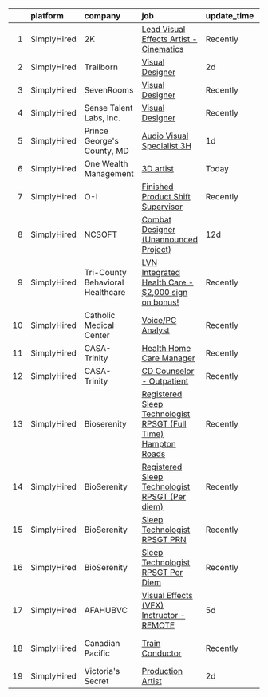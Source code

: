 

|    | platform    | company                          | job                                                                                                                                                                      | update_time   | location                    |
|---:|:------------|:---------------------------------|:-------------------------------------------------------------------------------------------------------------------------------------------------------------------------|:--------------|:----------------------------|
|  1 | SimplyHired | 2K                               | [Lead Visual Effects Artist - Cinematics](https://www.simplyhired.com/job/s-vV1TYWZUkNuSmMc4VwUfs1rx8ELtc_ljQxElD38SSpUqmkxQVKUw?q=visual+effects)                       | Recently      | Baltimore, MD               |
|  2 | SimplyHired | Trailborn                        | [Visual Designer](https://www.simplyhired.com/job/6Jynq_UM8VyJSFMFHmYqxrdPqzaKlxxXsYhHGq5c1yhLJnlRgX-c0Q?q=visual+effects)                                               | 2d            | New York, NY                |
|  3 | SimplyHired | SevenRooms                       | [Visual Designer](https://www.simplyhired.com/job/1KQMOuFHMMexIowpetH2DNKM9vzYTxd8Gsc8VeY-ZspMF9ptcu3R0Q?q=visual+effects)                                               | Recently      | New York, NY                |
|  4 | SimplyHired | Sense Talent Labs, Inc.          | [Visual Designer](https://www.simplyhired.com/job/GhwMO-HqD3bipl-IRLYU7f8H3Zf843f5yrPlGI8e9veRs9gZLPKrcw?q=visual+effects)                                               | Recently      | Remote                      |
|  5 | SimplyHired | Prince George's County, MD       | [Audio Visual Specialist 3H](https://www.simplyhired.com/job/UatwFMpDFkYQvYavJ2xouKUEr4Hl0NUAT-sRgCexolseZu5EYAqJ8A?q=visual+effects)                                    | 1d            | Upper Marlboro, MD          |
|  6 | SimplyHired | One Wealth Management            | [3D artist](https://www.simplyhired.com/job/J2JqDG5JH7i1h5ObCazkVlA1wwQnS17mI-RUUbYTiXGVoIOkYtryTg?q=visual+effects)                                                     | Today         | Remote                      |
|  7 | SimplyHired | O-I                              | [Finished Product Shift Supervisor](https://www.simplyhired.com/job/I4Yyz5gxVkrBz_0o2SZrkpgnsNCf26t3SZ3FOnMG0xeoJW7UZo0TTg?q=visual+effects)                             | Recently      | Ringgold, VA                |
|  8 | SimplyHired | NCSOFT                           | [Combat Designer (Unannounced Project)](https://www.simplyhired.com/job/6wnjy1H3WxAFN5f4ewbtrvX0UiyjqA11EwEkAxKMp9yjFCBuKrRrHg?q=visual+effects)                         | 12d           | Bellevue, WA                |
|  9 | SimplyHired | Tri-County Behavioral Healthcare | [LVN Integrated Health Care - $2,000 sign on bonus!](https://www.simplyhired.com/job/VcIm0QHdpamDGA39WAHN8h00t_xNIlvIAcRnOuZcGOcuIQt0WVJMrA?q=visual+effects)            | Recently      | Conroe, TX                  |
| 10 | SimplyHired | Catholic Medical Center          | [Voice/PC Analyst](https://www.simplyhired.com/job/DGsnuDlLc1NYQhspVqg9yGrcmjB5vcmH1QzBPJq6C94YKB9pRDFozw?q=visual+effects)                                              | Recently      | Manchester, NH              |
| 11 | SimplyHired | CASA-Trinity                     | [Health Home Care Manager](https://www.simplyhired.com/job/wensM-9il3zFQyLrUM0VoINMZRhzYxmd3BXvtVCCXo1IRexsBxs4pw?q=visual+effects)                                      | Recently      | Elmira, NY                  |
| 12 | SimplyHired | CASA-Trinity                     | [CD Counselor - Outpatient](https://www.simplyhired.com/job/YK0LaKwOh9WWcyLmeHwXNuKWnQvsYotAoMilYg1mFhJ-Zsy7SkI5lA?q=visual+effects)                                     | Recently      | Hornell, NY                 |
| 13 | SimplyHired | Bioserenity                      | [Registered Sleep Technologist RPSGT (Full Time) Hampton Roads](https://www.simplyhired.com/job/CCHS1Y0iNRXih9MG7uEPVrsBSHQOUy13eVxZvrNd1MqnnnD5Lzmx4A?q=visual+effects) | Recently      | Hampton, VA                 |
| 14 | SimplyHired | BioSerenity                      | [Registered Sleep Technologist RPSGT (Per diem)](https://www.simplyhired.com/job/xTCk41UsrcORVyzdOWpegFaFY96QJtxW4cLz54PBNGeYK9nBWQXr3Q?q=visual+effects)                | Recently      | Millersburg, OH             |
| 15 | SimplyHired | BioSerenity                      | [Sleep Technologist RPSGT PRN](https://www.simplyhired.com/job/lWZY6Zc4tX8iybQ2Zj5RQaZo2RDWm4I5B70IwntKUTz-49-T_regzg?q=visual+effects)                                  | Recently      | Cynthiana, KY               |
| 16 | SimplyHired | BioSerenity                      | [Sleep Technologist RPSGT Per Diem](https://www.simplyhired.com/job/gMDC7VMLWUICGVEwg5Cjbkcn8bDjYYUlzM-Ue7Rmc62v3GNcAIXbvw?q=visual+effects)                             | Recently      | Lawrence, KS                |
| 17 | SimplyHired | AFAHUBVC                         | [Visual Effects (VFX) Instructor -REMOTE](https://www.simplyhired.com/job/K_bfGsAb6cVJ2Ur7Td0b_aRT8Cvh60uhKSD84J-UxE6HIvRpc6itFw?q=visual+effects)                       | 5d            | Remote                      |
| 18 | SimplyHired | Canadian Pacific                 | [Train Conductor](https://www.simplyhired.com/job/l_dKOF8Yuuqo4_v7m6Xu9WOduRXeqotUATL3GIPsU_7YVwnUFbCvLg?q=visual+effects)                                               | Recently      | Davenport, IA +11 locations |
| 19 | SimplyHired | Victoria's Secret                | [Production Artist](https://www.simplyhired.com/job/qDXPBB9R9Ff3vUXmYmtZZtsj_soT77GdOpayoq-S4SByrDgye0WNUw?q=visual+effects)                                             | 2d            | New York, NY                |